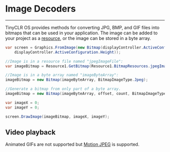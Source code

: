 # Image Decoders
---
TinyCLR OS provides methods for converting JPG, BMP, and GIF files into bitmaps that can be used in your application. The image can be added to your project as a [resource](resources.md), or the image can be stored in a byte array.

```csharp
var screen = Graphics.FromImage(new Bitmap(displayController.ActiveConfiguration.Width,
    displayController.ActiveConfiguration.Height));

//Image is in a resource file named "jpegImageFile":
var imageBitmap = Resource1.GetBitmap(Resource1.BitmapResources.jpegImageFile);

//Image is in a byte array named "imageByteArray":
imageBitmap = new Bitmap(imageByteArray, BitmapImageType.Jpeg);

//Generate a bitmap from only part of a byte array.
imageBitmap = new Bitmap(imageByteArray, offset, count, BitmapImageType.Jpeg);

var imageX = 0;
var imageY = 0;

screen.DrawImage(imageBitmap, imageX, imageY);
```

## Video playback
Animated GIFs are not supported but [Motion JPEG](mjpeg-video.md) is supported.
